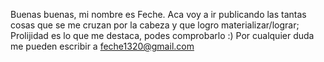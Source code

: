 Buenas buenas, mi nombre es Feche.
Aca voy a ir publicando las tantas cosas que se me cruzan por la cabeza y que logro materializar/lograr;
Prolijidad es lo que me destaca, podes comprobarlo :)
Por cualquier duda me pueden escribir a feche1320@gmail.com
